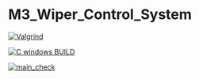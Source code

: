 # M3_Wiper_Control_System
 
[![Valgrind](https://github.com/SHIVApradee/M3_Wiper_Control_System/actions/workflows/valgrind.yml/badge.svg)](https://github.com/SHIVApradee/M3_Wiper_Control_System/actions/workflows/valgrind.yml)

[![C windows BUILD](https://github.com/SHIVApradee/M3_Wiper_Control_System/actions/workflows/windows.yml/badge.svg)](https://github.com/SHIVApradee/M3_Wiper_Control_System/actions/workflows/windows.yml)

[![main_check](https://github.com/SHIVApradee/M3_Wiper_Control_System/actions/workflows/c-cpp.yml/badge.svg)](https://github.com/SHIVApradee/M3_Wiper_Control_System/actions/workflows/c-cpp.yml)

